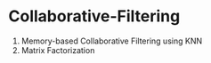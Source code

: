 # Collaborative-Filtering

1) Memory-based Collaborative Filtering using KNN
2) Matrix Factorization
